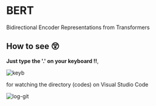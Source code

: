 # BERT
Bidirectional Encoder Representations from Transformers



## How to see 😲

**Just type the '.' on your keyboard !!**, 

![keyb](https://user-images.githubusercontent.com/46081500/157036925-3c840cfc-7762-4e28-9cc4-11d9e70147a6.png)


for watching the directory (codes) on Visual Studio Code 


![log-git](https://user-images.githubusercontent.com/46081500/157036461-226dca5a-03a7-41dc-a821-e85c1189089b.PNG)
